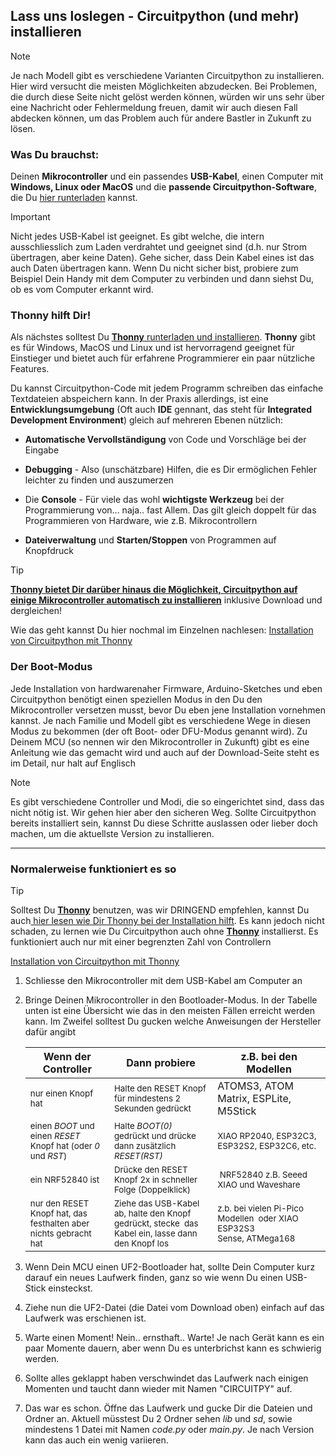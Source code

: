 ## Lass uns loslegen - Circuitpython (und mehr) installieren

> [!NOTE]
> 
> Je nach Modell gibt es verschiedene Varianten Circuitpython zu installieren. Hier wird versucht die meisten Möglichkeiten abzudecken. Bei Problemen, die durch diese Seite nicht gelöst werden können, würden wir uns sehr über eine Nachricht oder Fehlermeldung freuen, damit wir auch diesen Fall abdecken können, um das Problem auch für andere Bastler in Zukunft zu lösen.

### Was Du brauchst:

Deinen **Mikrocontroller** und ein passendes **USB-Kabel**, einen Computer mit **Windows, Linux oder MacOS** und die **passende Circuitpython-Software**, die Du [hier runterladen](https://circuitpython.org/downloads?q=esp32) kannst.

> [!IMPORTANT]
> 
> Nicht jedes USB-Kabel ist geeignet. Es gibt welche, die intern ausschliesslich zum Laden verdrahtet und geeignet sind (d.h. nur Strom übertragen, aber keine Daten). Gehe sicher, dass Dein Kabel eines ist das auch Daten übertragen kann. Wenn Du nicht sicher bist, probiere zum Beispiel Dein Handy mit dem Computer zu verbinden und dann siehst Du, ob es vom Computer erkannt wird.

### Thonny hilft Dir!

Als nächstes solltest Du [**Thonny** runterladen und installieren](https://thonny.org). **Thonny** gibt es für Windows, MacOS und Linux und ist hervorragend geeignet für Einstieger und bietet auch für erfahrene Programmierer ein paar nützliche Features.

Du kannst Circuitpython-Code mit jedem Programm schreiben das einfache Textdateien abspeichern kann. In der Praxis allerdings, ist eine **Entwicklungsumgebung** (Oft auch **IDE** gennant, das steht für **Integrated Development Environment**) gleich auf mehreren Ebenen nützlich:

- **Automatische Vervollständigung** von Code und Vorschläge bei der Eingabe

- **Debugging** - Also (unschätzbare) Hilfen, die es Dir ermöglichen Fehler leichter zu finden und auszumerzen

- Die **Console** - Für viele das wohl **wichtigste Werkzeug** bei der Programmierung von... naja.. fast Allem. Das gilt gleich doppelt für das Programmieren von Hardware, wie z.B. Mikrocontrollern

- **Dateiverwaltung** und **Starten/Stoppen** von Programmen auf Knopfdruck

> [!TIP]
> 
> **<u>Thonny bietet Dir darüber hinaus die Möglichkeit, Circuitpython auf einige Mikrocontroller automatisch zu installieren</u>** inklusive Download und dergleichen!
> 
> Wie das geht kannst Du hier nochmal im Einzelnen nachlesen: [Installation von Circuitpython mit Thonny](thonny_instcp.md)

### Der Boot-Modus

Jede Installation von hardwarenaher Firmware, Arduino-Sketches und eben Circuitpython benötigt einen speziellen Modus in den Du den Mikrocontroller versetzen musst, bevor Du eben jene Installation vornehmen kannst. Je nach Familie und Modell gibt es verschiedene Wege in diesen Modus zu bekommen (der oft Boot- oder DFU-Modus genannt wird). Zu Deinem MCU (so nennen wir den Mikrocontroller in Zukunft) gibt es eine Anleitung wie das gemacht wird und auch auf der Download-Seite steht es im Detail, nur halt auf Englisch

> [!NOTE]
> 
> Es gibt verschiedene Controller und Modi, die so eingerichtet sind, dass das nicht nötig ist. Wir gehen hier aber den sicheren Weg. Sollte Circuitpython bereits installiert sein, kannst Du diese Schritte auslassen oder lieber doch machen, um die aktuellste Version zu installieren. 

---



### Normalerweise funktioniert es so

> [!TIP]
> 
> Solltest Du **[Thonny](http://thonny.org)** benutzen, was wir DRINGEND empfehlen, kannst Du auch[ hier lesen wie Dir Thonny bei der Installation hilft](thonny_instcp.md). Es kann jedoch nicht schaden, zu lernen wie Du Circuitpython auch ohne **[Thonny](http://thonny.org)** installierst. Es funktioniert auch nur mit einer begrenzten Zahl von Controllern
> 
> [Installation von Circuitpython mit Thonny](thonny_instcp.md)

1. Schliesse den Mikrocontroller mit dem USB-Kabel am Computer an

2. Bringe Deinen Mikrocontroller in den Bootloader-Modus. In der Tabelle unten ist eine Übersicht wie das in den meisten Fällen erreicht werden kann. Im Zweifel solltest Du gucken welche Anweisungen der Hersteller dafür angibt
   
   | Wenn der Controller                                                         | Dann probiere                                                                                                | z.B. bei den Modellen                                                           |
   | --------------------------------------------------------------------------- | ------------------------------------------------------------------------------------------------------------ | ------------------------------------------------------------------------------- |
   | <sub>nur einen Knopf hat</sub>                                              | <sub>Halte den RESET Knopf für mindestens 2 Sekunden gedrückt</sub>                                          | ATOMS3, ATOM Matrix, ESPLite, M5Stick                                           |
   | <sub>einen *BOOT* und einen *RESET* Knopf hat (oder *0* und *RST*)</sub>    | <sub>Halte *BOOT(0)* gedrückt und drücke dann zusätzlich *RESET(RST)</sub>*                                  | <sub>XIAO RP2040, ESP32C3, ESP32S2, ESP32C6, etc. </sub>                        |
   | <sub>ein NRF52840 ist</sub>                                                 | <sub>Drücke den RESET Knopf 2x in schneller Folge (Doppelklick)</sub>                                        | <sub> NRF52840 z.B. Seeed XIAO und Waveshare</sub>                              |
   | <sub>nur den RESET Knopf hat, das festhalten aber nichts gebracht hat</sub> | <sub>Ziehe das USB-Kabel ab, halte den Knopf gedrückt, stecke  das Kabel ein, lasse dann den Knopf los</sub> | <sub>z.b. bei vielen Pi-Pico Modellen  oder XIAO ESP32S3 Sense, ATMega168</sub> |

3. Wenn Dein MCU einen UF2-Bootloader hat, sollte Dein Computer kurz darauf ein neues Laufwerk finden, ganz so wie wenn Du einen USB-Stick einsteckst.

4. Ziehe nun die UF2-Datei (die Datei vom Download oben) einfach auf das Laufwerk was erschienen ist.

5. Warte einen Moment! Nein.. ernsthaft.. Warte! Je nach Gerät kann es ein paar Momente dauern, aber wenn Du es unterbrichst kann es schwierig werden. 

6. Sollte alles geklappt haben verschwindet das Laufwerk nach einigen Momenten und taucht dann wieder mit Namen "CIRCUITPY" auf. 

7. Das war es schon. Öffne das Laufwerk und gucke Dir die Dateien und Ordner an. Aktuell müsstest Du 2 Ordner sehen *lib* und *sd*, sowie mindestens 1 Datei mit Namen *code.py* oder *main.py*. Je nach Version kann das auch ein wenig variieren. 
